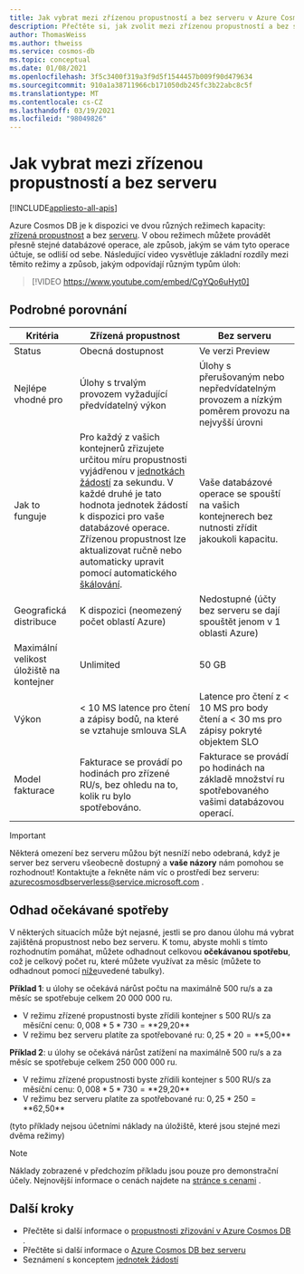 ```yaml
---
title: Jak vybrat mezi zřízenou propustností a bez serveru v Azure Cosmos DB
description: Přečtěte si, jak zvolit mezi zřízenou propustností a bez serveru pro vaše úlohy.
author: ThomasWeiss
ms.author: thweiss
ms.service: cosmos-db
ms.topic: conceptual
ms.date: 01/08/2021
ms.openlocfilehash: 3f5c3400f319a3f9d5f1544457b009f90d479634
ms.sourcegitcommit: 910a1a38711966cb171050db245fc3b22abc8c5f
ms.translationtype: MT
ms.contentlocale: cs-CZ
ms.lasthandoff: 03/19/2021
ms.locfileid: "98049826"
---
```

# <a name="how-to-choose-between-provisioned-throughput-and-serverless"></a>Jak vybrat mezi zřízenou propustností a bez serveru
[!INCLUDE[appliesto-all-apis](includes/appliesto-all-apis.md)]

Azure Cosmos DB je k dispozici ve dvou různých režimech kapacity: [zřízená propustnost](set-throughput.md) a bez [serveru](serverless.md). V obou režimech můžete provádět přesně stejné databázové operace, ale způsob, jakým se vám tyto operace účtuje, se odliší od sebe. Následující video vysvětluje základní rozdíly mezi těmito režimy a způsob, jakým odpovídají různým typům úloh:

> [!VIDEO https://www.youtube.com/embed/CgYQo6uHyt0]

## <a name="detailed-comparison"></a>Podrobné porovnání

| Kritéria | Zřízená propustnost | Bez serveru |
| --- | --- | --- |
| Status | Obecná dostupnost | Ve verzi Preview |
| Nejlépe vhodné pro | Úlohy s trvalým provozem vyžadující předvídatelný výkon | Úlohy s přerušovaným nebo nepředvídatelným provozem a nízkým poměrem provozu na nejvyšší úrovni |
| Jak to funguje | Pro každý z vašich kontejnerů zřizujete určitou míru propustnosti vyjádřenou v [jednotkách žádostí](request-units.md) za sekundu. V každé druhé je tato hodnota jednotek žádostí k dispozici pro vaše databázové operace. Zřízenou propustnost lze aktualizovat ručně nebo automaticky upravit pomocí automatického [škálování](provision-throughput-autoscale.md). | Vaše databázové operace se spouští na vašich kontejnerech bez nutnosti zřídit jakoukoli kapacitu. |
| Geografická distribuce | K dispozici (neomezený počet oblastí Azure) | Nedostupné (účty bez serveru se dají spouštět jenom v 1 oblasti Azure) |
| Maximální velikost úložiště na kontejner | Unlimited | 50 GB |
| Výkon | < 10 MS latence pro čtení a zápisy bodů, na které se vztahuje smlouva SLA | Latence pro čtení z < 10 MS pro body čtení a < 30 ms pro zápisy pokryté objektem SLO |
| Model fakturace | Fakturace se provádí po hodinách pro zřízené RU/s, bez ohledu na to, kolik ru bylo spotřebováno. | Fakturace se provádí po hodinách na základě množství ru spotřebovaného vašimi databázovou operací. |

> [!IMPORTANT]
> Některá omezení bez serveru můžou být nesníží nebo odebraná, když je server bez serveru všeobecně dostupný a **vaše názory** nám pomohou se rozhodnout! Kontaktujte a řekněte nám víc o prostředí bez serveru: [azurecosmosdbserverless@service.microsoft.com](mailto:azurecosmosdbserverless@service.microsoft.com) .

## <a name="estimating-your-expected-consumption"></a>Odhad očekávané spotřeby

V některých situacích může být nejasné, jestli se pro danou úlohu má vybrat zajištěná propustnost nebo bez serveru. K tomu, abyste mohli s tímto rozhodnutím pomáhat, můžete odhadnout celkovou **očekávanou spotřebu**, což je celkový počet ru, které můžete využívat za měsíc (můžete to odhadnout pomocí [níže](plan-manage-costs.md#estimating-serverless-costs)uvedené tabulky).

**Příklad 1**: u úlohy se očekává nárůst počtu na maximálně 500 ru/s a za měsíc se spotřebuje celkem 20 000 000 ru.

- V režimu zřízené propustnosti byste zřídili kontejner s 500 RU/s za měsíční cenu: $0,008 * 5 * 730 = **$29,20**
- V režimu bez serveru platíte za spotřebované ru: $0,25 * 20 = **$5,00**

**Příklad 2**: u úlohy se očekává nárůst zatížení na maximálně 500 ru/s a za měsíc se spotřebuje celkem 250 000 000 ru.

- V režimu zřízené propustnosti byste zřídili kontejner s 500 RU/s za měsíční cenu: $0,008 * 5 * 730 = **$29,20**
- V režimu bez serveru platíte za spotřebované ru: $0,25 * 250 = **$62,50**

(tyto příklady nejsou účetními náklady na úložiště, které jsou stejné mezi dvěma režimy)

> [!NOTE]
> Náklady zobrazené v předchozím příkladu jsou pouze pro demonstrační účely. Nejnovější informace o cenách najdete na [stránce s cenami](https://azure.microsoft.com/pricing/details/cosmos-db/) .

## <a name="next-steps"></a>Další kroky

- Přečtěte si další informace o [propustnosti zřizování v Azure Cosmos DB](set-throughput.md) .
- Přečtěte si další informace o [Azure Cosmos DB bez serveru](serverless.md)
- Seznámení s konceptem [jednotek žádostí](request-units.md)
